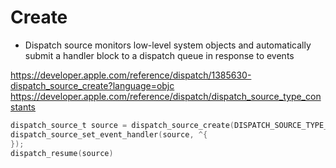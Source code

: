 # Create

* Dispatch source monitors low-level system objects and automatically submit a handler block to a dispatch queue in response to events

https://developer.apple.com/reference/dispatch/1385630-dispatch_source_create?language=objc
https://developer.apple.com/reference/dispatch/dispatch_source_type_constants

```objective-c
dispatch_source_t source = dispatch_source_create(DISPATCH_SOURCE_TYPE_TIMER, 0, 0, dispatch_get_main_queue());
dispatch_source_set_event_handler(source, ^{
});
dispatch_resume(source)
```

